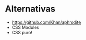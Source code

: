 # Alternativas

- https://github.com/Khan/aphrodite <!-- .element: class="fragment" data-fragment-index="1" -->
- CSS Modules <!-- .element: class="fragment" data-fragment-index="2" -->
- CSS puro! <!-- .element: class="fragment" data-fragment-index="3" -->
